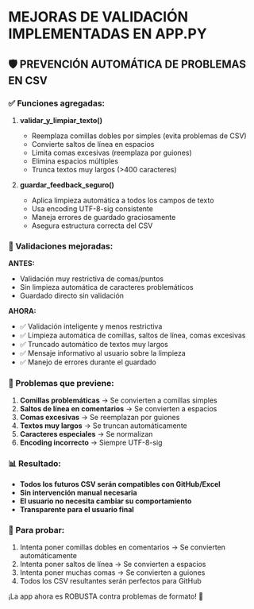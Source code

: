 # MEJORAS DE VALIDACIÓN IMPLEMENTADAS EN APP.PY

## 🛡️ PREVENCIÓN AUTOMÁTICA DE PROBLEMAS EN CSV

### ✅ Funciones agregadas:

1. **validar_y_limpiar_texto()**
   - Reemplaza comillas dobles por simples (evita problemas de CSV)
   - Convierte saltos de línea en espacios
   - Limita comas excesivas (reemplaza por guiones)
   - Elimina espacios múltiples
   - Trunca textos muy largos (>400 caracteres)

2. **guardar_feedback_seguro()**
   - Aplica limpieza automática a todos los campos de texto
   - Usa encoding UTF-8-sig consistente
   - Maneja errores de guardado graciosamente
   - Asegura estructura correcta del CSV

### 🔧 Validaciones mejoradas:

**ANTES:**
- Validación muy restrictiva de comas/puntos
- Sin limpieza automática de caracteres problemáticos
- Guardado directo sin validación

**AHORA:**
- ✅ Validación inteligente y menos restrictiva
- ✅ Limpieza automática de comillas, saltos de línea, comas excesivas
- ✅ Truncado automático de textos muy largos
- ✅ Mensaje informativo al usuario sobre la limpieza
- ✅ Manejo de errores durante el guardado

### 🎯 Problemas que previene:

1. **Comillas problemáticas** → Se convierten a comillas simples
2. **Saltos de línea en comentarios** → Se convierten a espacios
3. **Comas excesivas** → Se reemplazan por guiones
4. **Textos muy largos** → Se truncan automáticamente
5. **Caracteres especiales** → Se normalizan
6. **Encoding incorrecto** → Siempre UTF-8-sig

### 📊 Resultado:
- **Todos los futuros CSV serán compatibles con GitHub/Excel**
- **Sin intervención manual necesaria**
- **El usuario no necesita cambiar su comportamiento**
- **Transparente para el usuario final**

### 🚀 Para probar:
1. Intenta poner comillas dobles en comentarios → Se convierten automáticamente
2. Intenta poner saltos de línea → Se convierten a espacios
3. Intenta poner muchas comas → Se convierten a guiones
4. Todos los CSV resultantes serán perfectos para GitHub

¡La app ahora es ROBUSTA contra problemas de formato! 🎉
